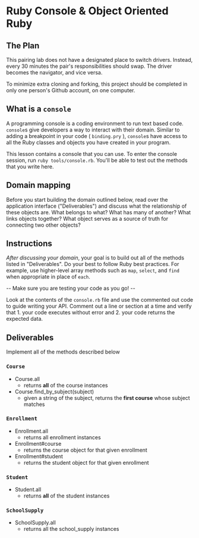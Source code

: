 # Ruby Console & Object Oriented Ruby

## The Plan

This pairing lab does not have a designated place to switch drivers. Instead, every 30 minutes the pair's responsibilities should swap. The driver becomes the navigator, and vice versa.

To minimize extra cloning and forking, this project should be completed in only one person's Github account, on one computer.

## What is a `console`

A programming console is a coding environment to run text based code. `console`s give developers a way to interact with their domain. Similar to adding a breakpoint in your code ( `binding.pry` ), `console`s have access to all the Ruby classes and objects you have created in your program.

This lesson contains a console that you can use. To enter the console session, run `ruby tools/console.rb`. You'll be able to test out the methods that you write here.

## Domain mapping

Before you start building the domain outlined below, read over the application interface ("Deliverables") and discuss what the relationship of these objects are. What belongs to what? What has many of another? What links objects together? What object serves as a source of truth for connecting two other objects?

## Instructions

*After discussing your domain*, your goal is to build out all of the methods listed in "Deliverables". Do your best to follow Ruby best practices. For example, use higher-level array methods such as `map`, `select`, and `find` when appropriate in place of `each`.

  --  Make sure you are testing your code as you go! --

Look at the contents of the `console.rb` file and use the commented out code to guide writing your API. Comment out a line or section at a time and verify that 1. your code executes without error and 2. your code returns the expected data.

## Deliverables

Implement all of the methods described below

### `Course`

* Course.all
  * returns **all** of the course instances
* Course.find_by_subject(subject)
  * given a string of the subject, returns the **first course** whose subject matches


### `Enrollment`

* Enrollment.all
  * returns all enrollment instances
* Enrollment#course
  * returns the course object for that given enrollment
* Enrollment#student
  * returns the student object for that given enrollment

### `Student`

* Student.all
  * returns **all** of the student instances

### `SchoolSupply`

* SchoolSupply.all
  * returns all the school_supply instances
